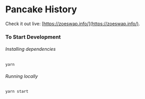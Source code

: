 # Pancake History

Check it out live: [https://zoeswap.info/](https://zoeswap.info/).

### To Start Development

###### Installing dependencies

```bash
yarn
```

###### Running locally

```bash
yarn start
```
